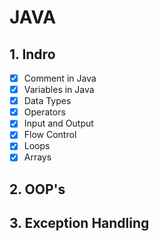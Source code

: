 # JAVA
## 1. Indro
 - [x] Comment in Java
 - [x] Variables in Java
 - [x] Data Types
 - [x] Operators
 - [x] Input and Output
 - [x] Flow Control
 - [x] Loops
 - [x] Arrays

## 2. OOP's
## 3. Exception Handling